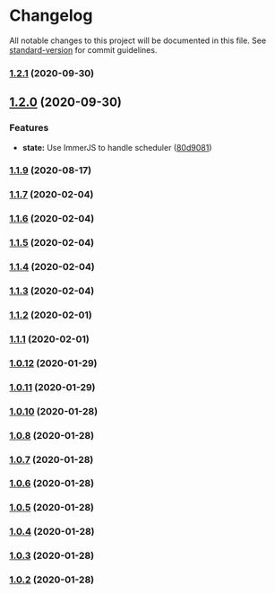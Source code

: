 # Changelog

All notable changes to this project will be documented in this file. See [standard-version](https://github.com/conventional-changelog/standard-version) for commit guidelines.

### [1.2.1](https://github.com/aboudicheng/use-optimistic-reducer/compare/v1.2.0...v1.2.1) (2020-09-30)

## [1.2.0](https://github.com/aboudicheng/use-optimistic-reducer/compare/v1.1.9...v1.2.0) (2020-09-30)


### Features

* **state:** Use ImmerJS to handle scheduler ([80d9081](https://github.com/aboudicheng/use-optimistic-reducer/commit/80d90811dbce9bc531f7766a116e1d8a1ee7600c))

### [1.1.9](https://github.com/aboudicheng/use-optimistic-reducer/compare/v1.1.7...v1.1.9) (2020-08-17)

### [1.1.7](https://github.com/aboudicheng/use-optimistic-reducer/compare/v1.1.6...v1.1.7) (2020-02-04)

### [1.1.6](https://github.com/aboudicheng/use-optimistic-reducer/compare/v1.1.5...v1.1.6) (2020-02-04)

### [1.1.5](https://github.com/aboudicheng/use-optimistic-reducer/compare/v1.1.4...v1.1.5) (2020-02-04)

### [1.1.4](https://github.com/aboudicheng/use-optimistic-reducer/compare/v1.1.3...v1.1.4) (2020-02-04)

### [1.1.3](https://github.com/aboudicheng/use-optimistic-reducer/compare/v1.1.2...v1.1.3) (2020-02-04)

### [1.1.2](https://github.com/aboudicheng/use-optimistic-reducer/compare/v1.1.1...v1.1.2) (2020-02-01)

### [1.1.1](https://github.com/aboudicheng/use-optimistic-reducer/compare/v1.1.0...v1.1.1) (2020-02-01)

### [1.0.12](https://github.com/aboudicheng/use-optimistic-reducer/compare/v1.0.11...v1.0.12) (2020-01-29)

### [1.0.11](https://github.com/aboudicheng/use-optimistic-reducer/compare/v1.0.10...v1.0.11) (2020-01-29)

### [1.0.10](https://github.com/aboudicheng/use-optimistic-reducer/compare/v1.0.9...v1.0.10) (2020-01-28)

### [1.0.8](https://github.com/aboudicheng/use-optimistic-reducer/compare/v1.0.7...v1.0.8) (2020-01-28)

### [1.0.7](https://github.com/aboudicheng/use-optimistic-reducer/compare/v1.0.6...v1.0.7) (2020-01-28)

### [1.0.6](https://github.com/aboudicheng/use-optimistic-reducer/compare/v1.0.5...v1.0.6) (2020-01-28)

### [1.0.5](https://github.com/aboudicheng/use-optimistic-reducer/compare/v1.0.4...v1.0.5) (2020-01-28)

### [1.0.4](https://github.com/aboudicheng/use-optimistic-reducer/compare/v1.0.3...v1.0.4) (2020-01-28)

### [1.0.3](https://github.com/aboudicheng/use-optimistic-reducer/compare/v1.0.2...v1.0.3) (2020-01-28)

### [1.0.2](https://github.com/aboudicheng/use-optimistic-reducer/compare/v1.0.1...v1.0.2) (2020-01-28)
